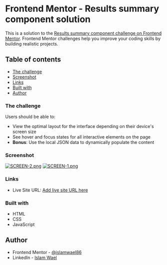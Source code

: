 # Frontend Mentor - Results summary component solution

This is a solution to the [Results summary component challenge on Frontend Mentor](https://www.frontendmentor.io/challenges/results-summary-component-CE_K6s0maV). Frontend Mentor challenges help you improve your coding skills by building realistic projects. 

## Table of contents

  - [The challenge](#the-challenge)
  - [Screenshot](#screenshot)
  - [Links](#links)
  - [Built with](#built-with)
  - [Author](#author)

### The challenge

Users should be able to:

- View the optimal layout for the interface depending on their device's screen size
- See hover and focus states for all interactive elements on the page
- **Bonus**: Use the local JSON data to dynamically populate the content

### Screenshot

[![SCREEN-2.png](https://i.postimg.cc/C5dQVbYw/SCREEN-2.png)](https://postimg.cc/bScTxDs5)
[![SCREEN-1.png](https://i.postimg.cc/2yVrXqKZ/SCREEN-1.png)](https://postimg.cc/jn0pDjKx)

### Links

- Live Site URL: [Add live site URL here](hhttps://islamwael86.github.io/results-summary-component-main/)

### Built with

- HTML
- CSS
- JavaScript

## Author

- Frontend Mentor - [@islamwael86](https://www.frontendmentor.io/profile/islamwael86)
- LinkedIn - [Islam Wael](https://www.linkedin.com/in/islam-wael-808b50252/)
